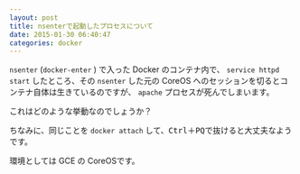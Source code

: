 ```yaml
---
layout: post
title: nsenterで起動したプロセスについて
date: 2015-01-30 06:40:47
categories: docker
---
```

<!-- {% raw %} -->
<p><code>nsenter</code> (<code>docker-enter</code> ) で入った Docker のコンテナ内で、 <code>service httpd start</code> したところ、その <code>nsenter</code> した元の CoreOS へのセッションを切るとコンテナ自体は生きているのですが、 <code>apache</code> プロセスが死んでしまいます。</p>

<p>これはどのような挙動なのでしょうか？</p>

<p>ちなみに、同じことを <code>docker attach</code> して、<kbd>Ctrl＋PQ</kbd>で抜けると大丈夫なようです。</p>

<p>環境としては GCE の CoreOSです。</p>
<!-- {% endraw %} -->
